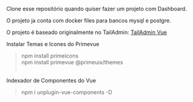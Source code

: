 Clone esse repositório quando quiser fazer um projeto com Dashboard.

O projeto ja conta com docker files para bancos mysql e postgre.

O projeto é baseado originalmente no TailAdmin:
[TailAdmin Vue](https://github.com/TailAdmin/vue-tailwind-admin-dashboard)

Instalar Temas e Icones do Primevue<br>
> npm install primeicons<br>
> npm install primevue @primeuix/themes<br><br>

Indexador de Componentes do Vue<br>
> npm i unplugin-vue-components -D

